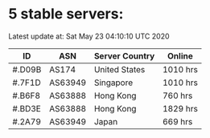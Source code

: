 # 5 stable servers:

Latest update at: Sat May 23 04:10:10 UTC 2020

| ID | ASN | Server Country | Online |
| -- | --- | -------------- | ------ |
| #.D09B | AS174 | United States | 1010 hrs |
| #.7F1D | AS63949 | Singapore | 1010 hrs |
| #.B6F8 | AS63888 | Hong Kong | 760 hrs |
| #.BD3E | AS63888 | Hong Kong | 1829 hrs |
| #.2A79 | AS63949 | Japan | 669 hrs |

